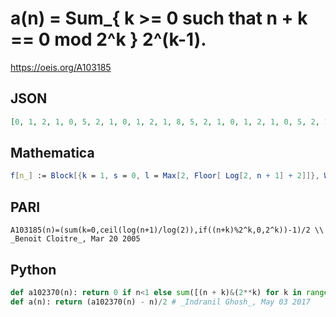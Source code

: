 # a\(n\) \= Sum\_\{ k \>\= 0 such that n \+ k \=\= 0 mod 2^k \} 2^\(k\-1\)\.
https://oeis.org/A103185
## JSON
```JSON
[0, 1, 2, 1, 0, 5, 2, 1, 0, 1, 2, 1, 8, 5, 2, 1, 0, 1, 2, 1, 0, 5, 2, 1, 0, 1, 2, 17, 8, 5, 2, 1, 0, 1, 2, 1, 0, 5, 2, 1, 0, 1, 2, 1, 8, 5, 2, 1, 0, 1, 2, 1, 0, 5, 2, 1, 0, 1, 34, 17, 8, 5, 2, 1, 0, 1, 2, 1, 0, 5, 2, 1, 0, 1, 2, 1, 8, 5, 2, 1, 0, 1, 2, 1, 0, 5, 2, 1, 0, 1, 2, 17, 8, 5, 2, 1, 0, 1, 2, 1, 0, 5, 2, 1]
```
## Mathematica
```Mathematica
f[n_] := Block[{k = 1, s = 0, l = Max[2, Floor[ Log[2, n + 1] + 2]]}, While[k < l, If[ Mod[n + k, 2^k] == 0, s = s + 2^(k - 1)]; k++ ]; s]; Table[ f[n], {n, 0, 103}] (* _Robert G. Wilson v_, Mar 18 2005 *)
```
## PARI
```PARI
A103185(n)=(sum(k=0,ceil(log(n+1)/log(2)),if((n+k)%2^k,0,2^k))-1)/2 \\ _Benoit Cloitre_, Mar 20 2005
```
## Python
```Python
def a102370(n): return 0 if n<1 else sum([(n + k)&(2**k) for k in range(len(bin(n)[2:]) + 1)])
def a(n): return (a102370(n) - n)/2 # _Indranil Ghosh_, May 03 2017
```
